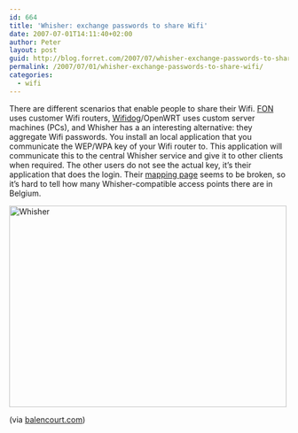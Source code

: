 ```yaml
---
id: 664
title: 'Whisher: exchange passwords to share Wifi'
date: 2007-07-01T14:11:40+02:00
author: Peter
layout: post
guid: http://blog.forret.com/2007/07/whisher-exchange-passwords-to-share-wifi/
permalink: /2007/07/01/whisher-exchange-passwords-to-share-wifi/
categories:
  - wifi
---
```

There are different scenarios that enable people to share their Wifi. [FON](http://www.fon.com/) uses customer Wifi routers, [Wifidog](http://dev.wifidog.org/)/OpenWRT uses custom server machines (PCs), and Whisher has a an interesting alternative: they aggregate Wifi passwords. You install an local application that you communicate the WEP/WPA key of your Wifi router to. This application will communicate this to the central Whisher service and give it to other clients when required. The other users do not see the actual key, it&#8217;s their application that does the login. Their [mapping page](http://www.whisher.com/en/detailed_map.php) seems to be broken, so it&#8217;s hard to tell how many Whisher-compatible access points there are in Belgium.

[<img  src="http://farm1.static.flickr.com/129/381702911_c9e8ede6f9.jpg" width="500" height="364" alt="Whisher" />](http://www.flickr.com/photos/pforret/381702911/ "Photo Sharing")

(via [balencourt.com](http://www.balencourt.com/com/index.php/2007/02/03/331-whisher-rendez-le-wifi-gratuit))